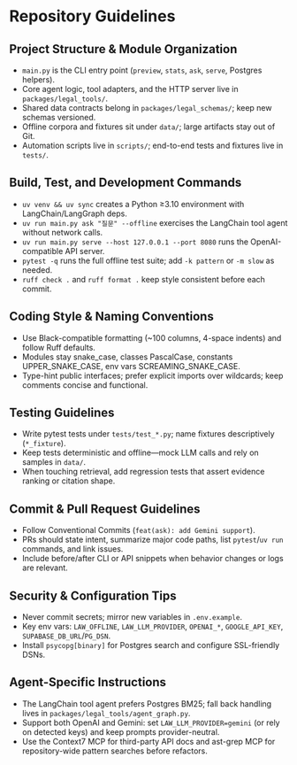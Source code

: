 # Repository Guidelines

## Project Structure & Module Organization
- `main.py` is the CLI entry point (`preview`, `stats`, `ask`, `serve`, Postgres helpers).
- Core agent logic, tool adapters, and the HTTP server live in `packages/legal_tools/`.
- Shared data contracts belong in `packages/legal_schemas/`; keep new schemas versioned.
- Offline corpora and fixtures sit under `data/`; large artifacts stay out of Git.
- Automation scripts live in `scripts/`; end-to-end tests and fixtures live in `tests/`.

## Build, Test, and Development Commands
- `uv venv && uv sync` creates a Python ≥3.10 environment with LangChain/LangGraph deps.
- `uv run main.py ask "질문" --offline` exercises the LangChain tool agent without network calls.
- `uv run main.py serve --host 127.0.0.1 --port 8080` runs the OpenAI-compatible API server.
- `pytest -q` runs the full offline test suite; add `-k pattern` or `-m slow` as needed.
- `ruff check .` and `ruff format .` keep style consistent before each commit.

## Coding Style & Naming Conventions
- Use Black-compatible formatting (~100 columns, 4-space indents) and follow Ruff defaults.
- Modules stay snake_case, classes PascalCase, constants UPPER_SNAKE_CASE, env vars SCREAMING_SNAKE_CASE.
- Type-hint public interfaces; prefer explicit imports over wildcards; keep comments concise and functional.

## Testing Guidelines
- Write pytest tests under `tests/test_*.py`; name fixtures descriptively (`*_fixture`).
- Keep tests deterministic and offline—mock LLM calls and rely on samples in `data/`.
- When touching retrieval, add regression tests that assert evidence ranking or citation shape.

## Commit & Pull Request Guidelines
- Follow Conventional Commits (`feat(ask): add Gemini support`).
- PRs should state intent, summarize major code paths, list `pytest`/`uv run` commands, and link issues.
- Include before/after CLI or API snippets when behavior changes or logs are relevant.

## Security & Configuration Tips
- Never commit secrets; mirror new variables in `.env.example`.
- Key env vars: `LAW_OFFLINE`, `LAW_LLM_PROVIDER`, `OPENAI_*`, `GOOGLE_API_KEY`, `SUPABASE_DB_URL`/`PG_DSN`.
- Install `psycopg[binary]` for Postgres search and configure SSL-friendly DSNs.

## Agent-Specific Instructions
- The LangChain tool agent prefers Postgres BM25; fall back handling lives in `packages/legal_tools/agent_graph.py`.
- Support both OpenAI and Gemini: set `LAW_LLM_PROVIDER=gemini` (or rely on detected keys) and keep prompts provider-neutral.
- Use the Context7 MCP for third-party API docs and ast-grep MCP for repository-wide pattern searches before refactors.
